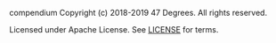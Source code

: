 compendium
Copyright (c) 2018-2019 47 Degrees.  All rights reserved.

Licensed under Apache License. See [LICENSE](LICENSE) for terms.